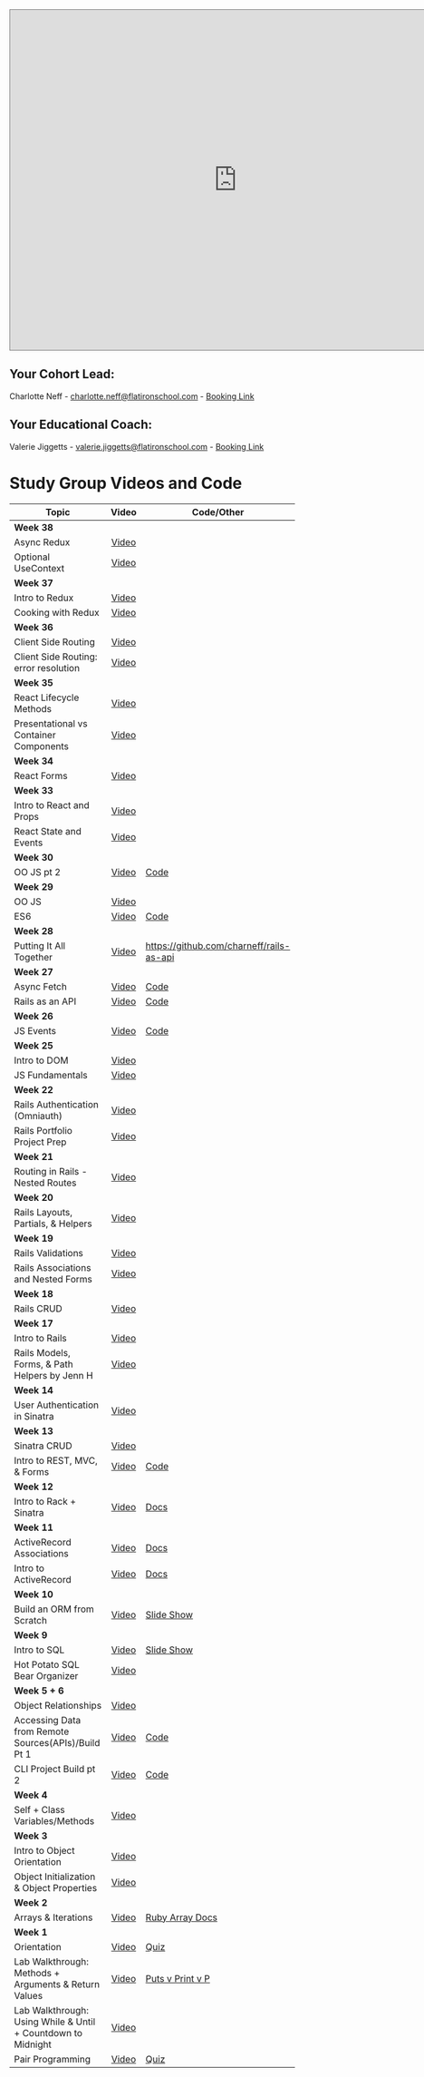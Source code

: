 <iframe src="https://calendar.google.com/calendar/b/1/embed?height=600&amp;wkst=1&amp;bgcolor=%23ffffff&amp;ctz=America%2FNew_York&amp;src=ZmxhdGlyb25zY2hvb2wuY29tX21pdHNtbGNpODY5aGc4bnVhN3NwODAxMDg4QGdyb3VwLmNhbGVuZGFyLmdvb2dsZS5jb20&amp;color=%23E67C73&amp;title=onl01-seng-pt-081720%20Cohort%20Calendar" style="border:solid 1px #777" width="800" height="600" frameborder="0" scrolling="no"></iframe>

## Your Cohort Lead: 
Charlotte Neff - charlotte.neff@flatironschool.com - [Booking Link](https://go.oncehub.com/CharlotteNeff11)

## Your Educational Coach: 
Valerie Jiggetts - valerie.jiggetts@flatironschool.com - [Booking Link](https://valeriejiggetts.youcanbook.me/)



# Study Group Videos and Code

| Topic         | Video         | Code/Other |
| ------------- |:-------------:| ----------- |
| **Week 38** |
| Async Redux | [Video](https://drive.google.com/file/d/1Nvv1r8N4VDjh0l7eKcHbhVBaAc_sex15/view?usp=sharing) | |
| Optional UseContext | [Video](https://youtu.be/LdYFmvMw3JU) | |
| **Week 37** |
| Intro to Redux | [Video](https://youtu.be/ABiW6opUZsc)| |
| Cooking with Redux | [Video](https://drive.google.com/file/d/1ej58ws8II3VUXxRa9N0f4oiZ2GbroF7D/view?usp=sharing) | |
| **Week 36** |
| Client Side Routing | [Video](https://drive.google.com/file/d/1v6p-3zSBx-mTPYRm03VqK0W46WxuSf7J/view?usp=sharing) | |
| Client Side Routing: error resolution | [Video](https://drive.google.com/file/d/1NXAfTeNHIF-_bfzKcldQZ6Hc8H20n0s1/view?usp=sharing) | |
| **Week 35** |
| React Lifecycle Methods | [Video](https://drive.google.com/file/d/1OV7aPagawrNzjH9eslP91tHLc3kgYRHx/view?usp=sharing) | |
| Presentational vs Container Components | [Video](https://drive.google.com/file/d/1QbjiqyR-8qI-WVh2k3kTt3EED3ckPE_-/view?usp=sharing) | |
| **Week 34** |
| React Forms | [Video](https://drive.google.com/file/d/1CnRdeXeya6EMzPxfZdwAsdwZrwnXS3yw/view?usp=sharing) | |
| **Week 33** |
| Intro to React and Props | [Video](https://drive.google.com/file/d/1tL7uEQLB2PlqNNv9V255AZtTYpbQ0K6a/view?usp=sharing) | |
| React State and Events | [Video](https://drive.google.com/file/d/1ceZs1PL9qI99zPw260pUR0_39IPpuil0/view?usp=sharing) | |
| **Week 30** |
| OO JS pt 2 | [Video](https://drive.google.com/file/d/1WYJiwtOOQQz0roJC--TLv7O9KK5OEaId/view?usp=sharing) | [Code](https://github.com/charneff/rails-as-api) |
| **Week 29** |
| OO JS | [Video](https://drive.google.com/file/d/1S-NyzaEtsQY4-l7BsGnFQsQHJuM9Solm/view?usp=sharing)| |
| ES6 | [Video](https://drive.google.com/file/d/1o1YuBi-32_RmbHi-Rfgl5uKIbye6sC6R/view?usp=sharing) | [Code](https://github.com/charneff/es6)| |
| **Week 28** |
| Putting It All Together | [Video](https://www.youtube.com/watch?v=9gDuYUO7qQc)| https://github.com/charneff/rails-as-api |
| **Week 27** |
| Async Fetch | [Video](https://drive.google.com/file/d/15XEBWTLuPwFGHzWbQhx0KxmNwpcWErJi/view?usp=sharing) | [Code](https://github.com/charneff/js-async-fetch) |
| Rails as an API | [Video](https://drive.google.com/file/d/1tCU2G-IZyOx_DU9V-ql7dpNks0PK21YL/view?usp=sharing) | [Code](https://github.com/charneff/rails-as-api) |
| **Week 26** |
| JS Events | [Video](https://drive.google.com/file/d/1MvTefFstQ5yoc-CHdAuXpCfjGsgahQih/view?usp=sharing) | [Code](https://github.com/charneff/events-intro) |
| **Week 25** |
| Intro to DOM | [Video](https://drive.google.com/file/d/1pZmVUHY_b3yifKiKurKOjN4sUE1MKylb/view?usp=sharing)| |
| JS Fundamentals | [Video](https://drive.google.com/file/d/1wObUO-vXps-Tn8s4XMKCIO2NyxAzkzZx/view?usp=sharing) | |
|**Week 22**|
| Rails Authentication (Omniauth) | [Video](https://drive.google.com/file/d/1tFtzjjIIw7CxQNW_TcF9_11Ap9bPz0kY/view?usp=sharing)| |
| Rails Portfolio Project Prep | [Video](https://youtu.be/NScd5EhN1a4) | |
|**Week 21**|
| Routing in Rails - Nested Routes | [Video](https://drive.google.com/file/d/1Fzdm63A4HjnnhqjOiKBEYZsHMbbShPU9/view?usp=sharing)| |
|**Week 20**|
| Rails Layouts, Partials, & Helpers | [Video](https://www.youtube.com/watch?v=M5SkirQYpp0&feature=youtu.be)| |
|**Week 19**|
| Rails Validations | [Video](https://drive.google.com/file/d/1pYgtT4gdItQ3mGYf-wrQ2vEvrIOhuVyo/view?usp=sharing) | |
| Rails Associations and Nested Forms | [Video](https://drive.google.com/file/d/1ddpWwr__8A_vWKHj8Y5vR8kmkhN5d3Ij/view?usp=sharing) | |
|**Week 18**|
| Rails CRUD | [Video](https://drive.google.com/file/d/1yS_VDPh3H3MSGfVCGVyFy1ozLaqZYZ63/view?usp=sharing) | |
|**Week 17**|
| Intro to Rails | [Video](https://drive.google.com/file/d/10bLhvSDWNTUj3tJ9nNcq7FXZYM3var3E/view?usp=sharing) | |
| Rails Models, Forms, & Path Helpers by Jenn H | [Video](https://www.youtube.com/watch?v=_hvt-1UFG9k&feature=youtu.be) | |
|**Week 14**|
| User Authentication in Sinatra | [Video](https://drive.google.com/file/d/1LJnci5Bc8tXpTKL87LzIzcCg2enwB_Qi/view?usp=sharing) |  | 
|**Week 13**|
| Sinatra CRUD | [Video](https://drive.google.com/file/d/11eTCdoYLexohMOqAWN-fL9Z4YTSodYXa/view?usp=sharing) |  | 
| Intro to REST, MVC, & Forms | [Video](https://drive.google.com/file/d/11DM3Pgm1EkC_IW7Y5FNZZUd6sQQhj_B-/view?usp=sharing) | [Code](https://github.com/charneff/movie_app) | 
|**Week 12**|
| Intro to Rack + Sinatra | [Video](https://drive.google.com/file/d/1qqYymmRBhnV9uM4naTYO_kOjFaigliq1/view?usp=sharing) | [Docs](https://github.com/sinatra/sinatra/blob/master/lib/sinatra/base.rb) | 
|**Week 11**|
| ActiveRecord Associations | [Video](https://drive.google.com/file/d/1JOUDAnJDoocTaTSW1USZbm7-9xWyo7gS/view?usp=sharing) | [Docs](https://apidock.com/rails/ActiveRecord/Associations/ClassMethods/) | 
| Intro to ActiveRecord | [Video](https://drive.google.com/file/d/1kvGl-DeS0Fr8sgEpYOX71rasv8fHOO6F/view?usp=sharing) | [Docs](https://guides.rubyonrails.org/active_record_basics.html) | 
|**Week 10**|
| Build an ORM from Scratch | [Video](https://drive.google.com/file/d/1O1DkodLzktJDTkbUGUJwoH1VicJ2Sy6r/view?usp=sharing) | [Slide Show](https://docs.google.com/presentation/d/1wtnaDfF5L5uYqQrjoK8j4O0hXugV2CJ_PaiLphmYXVc/edit#slide=id.p) | 
|**Week 9**|
| Intro to SQL | [Video](https://drive.google.com/file/d/1FAy546-JXw3HqXjKGC6HTMFmX-jtNmZ6/view?usp=sharing) | [Slide Show](https://docs.google.com/presentation/d/1Jdf-ZfyNVswxPctlWLEeVo32GY0Aid8uuWINhBPEHsI/edit#slide=id.p) | 
| Hot Potato SQL Bear Organizer | [Video](https://www.youtube.com/watch?v=hHq1yRhhZl8&feature=youtu.be) |  | 
|**Week 5 + 6**|
| Object Relationships | [Video](https://drive.google.com/file/d/1Zi3nf6yBMK1vMSi-2FL6h37W59-UWc4_/view?usp=sharing) | | 
| Accessing Data from Remote Sources(APIs)/Build Pt 1 | [Video](https://drive.google.com/file/d/1f8gfqQl4yVxdjCiJYpXfYUPkMaWpRfFB/view?usp=sharing) | [Code](https://github.com/charneff/cli_demo) |
| CLI Project Build pt 2 | [Video](https://drive.google.com/file/d/1KW_4S8HA7tPvA3ZiRJgRrnZCn3cjDIRf/view?usp=sharing) | [Code](https://github.com/charneff/cli_demo) |
|**Week 4**|
| Self + Class Variables/Methods | [Video](https://drive.google.com/file/d/1xRuReKS24veRE3ZhLpEikPrV6JIzNj_I/view?usp=sharing) | | 
|**Week 3**|
| Intro to Object Orientation | [Video](https://drive.google.com/file/d/1k3R0uqJxCxAi-42O0HFeDMFQ6neOEj_k/view?usp=sharing) | | 
| Object Initialization & Object Properties | [Video](https://drive.google.com/file/d/13nHXdSGhsVwFN-vO_XmUTtBfx-Lmu5rc/view?usp=sharing) | |
|**Week 2**|
| Arrays & Iterations | [Video](https://drive.google.com/file/d/1K0IJhHasPp-q9Z6_LX6mExKb07U1pH-l/view?usp=sharing)| [Ruby Array Docs](https://ruby-doc.org/core-2.4.1/Array.html)|
|**Week 1**|
| Orientation | [Video](https://drive.google.com/file/d/1BYtPr-m5MDtwaKICaxhPYkegjfQ_6ISw/view?usp=sharing) | [Quiz](https://forms.gle/EvjuWRGsyNrsPrKT8)|
| Lab Walkthrough: Methods + Arguments & Return Values | [Video](https://drive.google.com/file/d/1Pk0xguEg-5Ucl5yli4zoQX1Q_O8svO0T/view?usp=sharing)| [Puts v Print v P](https://www.rubyguides.com/2018/10/puts-vs-print/#:~:text=p%20is%20a%20method%20that,%3E%20p%20%22Ruby%20Is%20Cool%22) |
| Lab Walkthrough: Using While & Until + Countdown to Midnight | [Video](https://drive.google.com/file/d/13ZZ66kn1wTspLTvlQ7FgYJn8KiWdXAd9/view?usp=sharing) | |
| Pair Programming| [Video](https://drive.google.com/file/d/1v1Vmn7kT4tabur7FKHJt0NKFxQiPw7vL/view?usp=sharing)|[Quiz](https://forms.gle/EGyDRM3huQghePpH8)|
